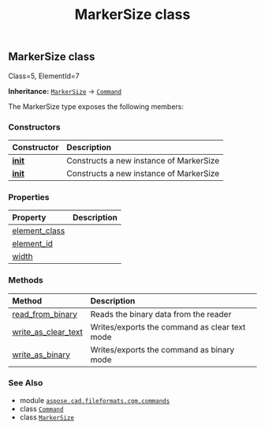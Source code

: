 ﻿---
title: MarkerSize class
second_title: Aspose.CAD for Python via .NET API References
description: 
type: docs
weight: 1180
url: /python-net/aspose.cad.fileformats.cgm.commands/markersize/
is_root: false
---

## MarkerSize class

Class=5, ElementId=7



**Inheritance:** [`MarkerSize`](/cad/python-net/aspose.cad.fileformats.cgm.commands/markersize) → 
[`Command`](/cad/python-net/aspose.cad.fileformats.cgm.commands/command)



The MarkerSize type exposes the following members:

### Constructors
| Constructor | Description |
| :- | :- |
| [__init__](/cad/python-net/aspose.cad.fileformats.cgm.commands/markersize/__init__/#aspose.cad.fileformats.cgm.CgmFile) | Constructs a new instance of MarkerSize |
| [__init__](/cad/python-net/aspose.cad.fileformats.cgm.commands/markersize/__init__/#aspose.cad.fileformats.cgm.CgmFile-float) | Constructs a new instance of MarkerSize |


### Properties
| Property | Description |
| :- | :- |
| [element_class](/cad/python-net/aspose.cad.fileformats.cgm.commands/markersize/element_class) |  |
| [element_id](/cad/python-net/aspose.cad.fileformats.cgm.commands/markersize/element_id) |  |
| [width](/cad/python-net/aspose.cad.fileformats.cgm.commands/markersize/width) |  |


### Methods
| Method | Description |
| :- | :- |
| [read_from_binary](/cad/python-net/aspose.cad.fileformats.cgm.commands/markersize/read_from_binary/#aspose.cad.fileformats.cgm.IBinaryReader) | Reads the binary data from the reader |
| [write_as_clear_text](/cad/python-net/aspose.cad.fileformats.cgm.commands/markersize/write_as_clear_text/#aspose.cad.fileformats.cgm.IClearTextWriter) | Writes/exports the command as clear text mode |
| [write_as_binary](/cad/python-net/aspose.cad.fileformats.cgm.commands/markersize/write_as_binary/#aspose.cad.fileformats.cgm.IBinaryWriter) | Writes/exports the command as binary mode |



### See Also
* module [`aspose.cad.fileformats.cgm.commands`](..)
* class [`Command`](/cad/python-net/aspose.cad.fileformats.cgm.commands/command)
* class [`MarkerSize`](/cad/python-net/aspose.cad.fileformats.cgm.commands/markersize)
